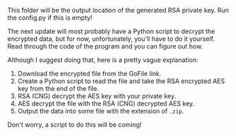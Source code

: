 This folder will be the output location of the generated RSA private key. Run the config.py if this is empty!


The next update will most probably have a Python script to decrypt the encrypted data, but for now, unfortunately, you'll have to do it yourself. 
Read through the code of the program and you can figure out how.

Although I suggest doing that, here is a pretty vague explanation:
1. Download the encrypted file from the GoFile link.
2. Create a Python script to read the file and take the RSA encrypted AES key from the end of the file.
3. RSA (CNG) decrypt the AES key with your private key.
4. AES decrypt the file with the RSA (CNG) decrypted AES key.
5. Output the data into some file with the extension of `.zip`.

Don't worry, a script to do this will be coming!
